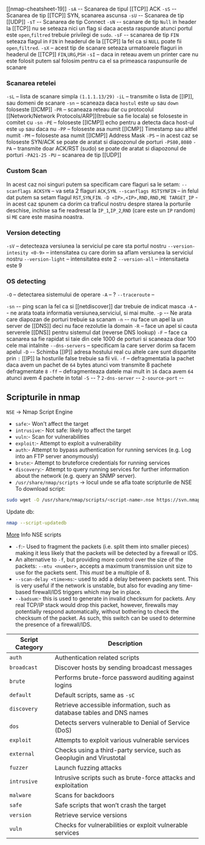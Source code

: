 [[nmap-cheatsheet-19]]
`-sA` -- Scanarea de tipul [[TCP]] ACK
`-sS` -- Scanarea de tip [[TCP]] SYN,  scanarea ascunsa 
`-sU` -- Scanarea de tip [[UDP]]
`-sT` -- Scanarea de tip Connect 
`-sN` -- scanare de tip `Null` in header la [[TCP]] nu se seteaza nici un flag si daca acesta raspunde atunci portul este `open`,`filtred` trebuie privilegi de `sudo`.
`-sF` -- scanarea de tip `FIN` seteaza flagul in `FIN` in headerul de la [[TCP]] la fel ca si `NULL` poate fii `open`,`filtred`.
`-sX` – acest tip de scanare seteaza urmatoarele flaguri in headerul de [[TCP]] `FIN`,`URG`,`PSH`
`-sI` – daca in reteau avem un printer care nu este folosit putem sal folosim pentru ca el sa primeasca raspunsurile de scanare

### Scanarea retelei
`-sL` – lista de scanare simpla `(1.1.1.13/29)` 
`-iL` – transmite o lista de [[IP]], sau domeni de scanare
`-sn` – scaneaza daca `hostul` este `up` sau `down` foloseste [[ICMP]]
`-PR` – scaneaza reteau dar cu protocolul [[Network/Network Protocols/ARP]](trebuie sa fie locala) se foloseste in comitet cu `-sn`
`-PE` – foloseste [[ICMP]] echo pentru a detecta daca host-ul este `up` sau daca nu 
`-PP` – foloseste asa numit [[ICMP]] Timestamp sau altfel numit 
`-PM` – foloseste asa numit [[ICMP]] Address Mask 
`-PS` – in acest caz se foloseste SYN/ACK se poate de aratat si diapozonul de porturi `-PS80,8080`
`-PA` – transmite doar ACK/RST (sudo) se poate de aratat si diapozonul de porturi `-PA21-25`
`-PU` – scanarea de tip [[UDP]] 
### Custom Scan
In acest caz noi singuri putem sa specificam care flaguri sa le setam:
`--scanflags ACKSYN` – va seta 2 flaguri `ACK`,`SYN`.
`--scanflags RSTSYNFIN` – in felul dat putem sa setam flagul `RST`,`SYN`,`FIN`.
`-D <IP>,<IP>,RND,RND,ME TARGET_IP` - in acest caz spunem ca dorim ca traficul nostru despre starea la porturile deschise, inchise sa fie readresat la `IP_1`,`IP_2`,`RND` (care este un `IP` random) si `ME` care este masina noastra.

### Version detecting
`-sV` – detecteaza versiunea la serviciul pe care sta portul nostru
`--version-intesity <0-9>` – intensitatea cu care dorim sa aflam versiunea la serviciul nostru
`--version-light` – intensitatea este 2
`--version-all` – intensitaeta este 9

### OS detecting
`-O` – detectarea sistemului de operare 
`-A` –  ?
`--traceroute` –


`-sn` -- ping scan la fel ca si [[netdiscover]] dar trebuie de indicat masca
`-A` -- ne arata toata informatia versiunea,serviciul, si mai multe.
`-p` -- Ne arata care diapozan de porturi trebuie sa scanam
`-n` -- nu face un apel la un server de [[DNS]] deci nu face rezolutie la domain
`-R` – face un apel si cauta serverele [[DNS]] pentru sistemul dat (reverse DNS lookup)
`-F` – face ca scanarea sa fie rapidat si taie din cele 1000 de porturi si scaneaza doar 100 cele mai intalnite 
`--dns-servers` – specificam la care server dorim sa facem apelul
`-D` -- Schimba [[IP]] adresa hostului real cu altele care sunt dispartite prin `:` [[IP]] la hosturile false trebuie sa fii vii.
`-f` – defragmentatia la pachet daca avem un pachet de `64` bytes atunci vom transmite 8 pachete defragmentate `8`
`-ff` – defragmenteaza datele mai mult in `16` daca avem `64` atunci avem 4 pachete in total
`-S` -- ?
`2-dns-server` -- 
`2-source-port` -- 


## Scripturile in nmap
`NSE` -> Nmap Script Engine
- `safe`:- Won't affect the target
- `intrusive`:- Not safe: likely to affect the target  
- `vuln`:- Scan for vulnerabilities
- `exploit`:- Attempt to exploit a vulnerability
- `auth`:- Attempt to bypass authentication for running services (e.g. Log into an FTP server anonymously)
- `brute`:- Attempt to bruteforce credentials for running services
- `discovery`:- Attempt to query running services for further information about the network (e.g. query an SNMP server).
- `/usr/share/nmap/scripts` -> locul unde se afla toate scripturile de NSE
To download script:
```bash
sudo wget -O /usr/share/nmap/scripts/<script-name>.nse https://svn.nmap.org/nmap/scripts/<script-name>.nse
```
Update db:
```bash
nmap --script-updatedb
```
[More](https://nmap.org/book/nse-usage.html) Info NSE scripts

- `-f`:- Used to fragment the packets (i.e. split them into smaller pieces) making it less likely that the packets will be detected by a firewall or IDS.
- An alternative to `-f`, but providing more control over the size of the packets: `--mtu <number>`, accepts a maximum transmission unit size to use for the packets sent. This _must_ be a multiple of 8.
- `--scan-delay <time>ms`:- used to add a delay between packets sent. This is very useful if the network is unstable, but also for evading any time-based firewall/IDS triggers which may be in place.
- `--badsum`:- this is used to generate in invalid checksum for packets. Any real TCP/IP stack would drop this packet, however, firewalls may potentially respond automatically, without bothering to check the checksum of the packet. As such, this switch can be used to determine the presence of a firewall/IDS.

| Script Category | Description                                                            |
| --------------- | ---------------------------------------------------------------------- |
| `auth`          | Authentication related scripts                                         |
| `broadcast`     | Discover hosts by sending broadcast messages                           |
| `brute`         | Performs brute-force password auditing against logins                  |
| `default`       | Default scripts, same as `-sC`                                         |
| `discovery`     | Retrieve accessible information, such as database tables and DNS names |
| `dos`           | Detects servers vulnerable to Denial of Service (DoS)                  |
| `exploit`       | Attempts to exploit various vulnerable services                        |
| `external`      | Checks using a third-party service, such as Geoplugin and Virustotal   |
| `fuzzer`        | Launch fuzzing attacks                                                 |
| `intrusive`     | Intrusive scripts such as brute-force attacks and exploitation         |
| `malware`       | Scans for backdoors                                                    |
| `safe`          | Safe scripts that won’t crash the target                               |
| `version`       | Retrieve service versions                                              |
| `vuln`          | Checks for vulnerabilities or exploit vulnerable services              |